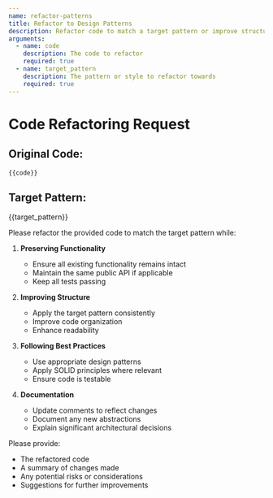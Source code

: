 ```yaml
---
name: refactor-patterns
title: Refactor to Design Patterns
description: Refactor code to match a target pattern or improve structure
arguments:
  - name: code
    description: The code to refactor
    required: true
  - name: target_pattern
    description: The pattern or style to refactor towards
    required: true
---
```


# Code Refactoring Request

## Original Code:
```
{{code}}
```

## Target Pattern:
{{target_pattern}}

Please refactor the provided code to match the target pattern while:

1. **Preserving Functionality**
   - Ensure all existing functionality remains intact
   - Maintain the same public API if applicable
   - Keep all tests passing

2. **Improving Structure**
   - Apply the target pattern consistently
   - Improve code organization
   - Enhance readability

3. **Following Best Practices**
   - Use appropriate design patterns
   - Apply SOLID principles where relevant
   - Ensure code is testable

4. **Documentation**
   - Update comments to reflect changes
   - Document any new abstractions
   - Explain significant architectural decisions

Please provide:
- The refactored code
- A summary of changes made
- Any potential risks or considerations
- Suggestions for further improvements